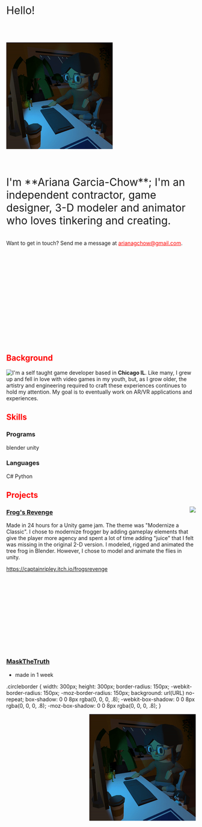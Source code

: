 <link href="crop.css" rel="stylesheet"></link>
<br/>
<br/>
<br/>
<br/>
<br/>
<br/>
<br/>
<span style="font-size:2em">Hello!</span>
<br/>
<br/>
<br/>
<br/>
<br/>

<div class="image-cropper">
<img src="https://raw.githubusercontent.com/AGChow/AGChow.github.io/main/BlueOrange.gif" alt="avatar" class="profile-pic">
</div>

<br/>
<br/>
<br/>
<br/>
<span style="font-size:2em">I'm **Ariana Garcia-Chow**; I'm an independent contractor, game designer, 3-D modeler and animator who loves tinkering and creating.</span>
<br/>
<br/>
<br/>
Want to get in touch? Send me a  message at <span style="color:red"><u>arianagchow@gmail.com</u></span>.
<br/>
<br/>
<br/>
<br/>
<br/>
<br/>
<br/>
<br/>
<br/>
<br/>
<br/>
<br/>
<br/>
<br/>
<br/>
<br/>

## <span style="color:red">Background</span>
<img align="left" src="tbd">


I'm a self taught game developer based in **Chicago IL**. Like many, I grew up and fell in love with video games in my youth, but, as I grow older, the artistry and engineering required to craft these experiences continues to hold my attention. My goal is to eventually work on AR/VR applications and experiences. 

## <span style="color:red">Skills</span>
### Programs
blender
unity
### Languages
C#
Python

## <span style="color:red">Projects</span>

<img align="right" src="https://raw.githubusercontent.com/AGChow/AGChow.github.io/main/SquareWinResized1.gif">

### <u>Frog's Revenge</u>

Made in 24 hours for a Unity game jam. The theme was "Modernize a Classic". I chose to modernize frogger by adding gameplay elements that give the player more agency and spent a lot of time adding "juice" that I felt was missing in the original 2-D version. I modeled, rigged and animated the tree frog in Blender. However, I chose to model and animate the flies in unity.

https://captainripley.itch.io/frogsrevenge
\
\
\
\
\
\
\
\
\
\
\
\
<br/>
### <u>MaskTheTruth</u>

- made in 1 week



.circleborder {
width: 300px;
height: 300px;
border-radius: 150px;
-webkit-border-radius: 150px;
-moz-border-radius: 150px;
background: url(URL) no-repeat;
box-shadow: 0 0 8px rgba(0, 0, 0, .8);
-webkit-box-shadow: 0 0 8px rgba(0, 0, 0, .8);
-moz-box-shadow: 0 0 8px rgba(0, 0, 0, .8);
}

<img align="right" src="https://raw.githubusercontent.com/AGChow/AGChow.github.io/main/BlueOrange.gif">



